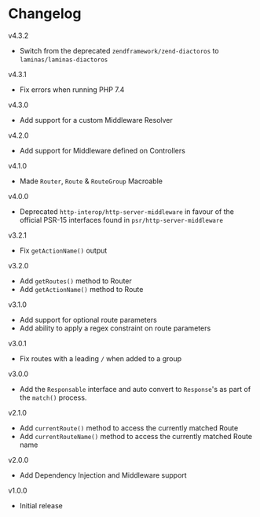 # Changelog

v4.3.2
- Switch from the deprecated `zendframework/zend-diactoros` to `laminas/laminas-diactoros`

v4.3.1
- Fix errors when running PHP 7.4

v4.3.0
- Add support for a custom Middleware Resolver

v4.2.0
- Add support for Middleware defined on Controllers

v4.1.0
- Made `Router`, `Route` & `RouteGroup` Macroable

v4.0.0
- Deprecated `http-interop/http-server-middleware` in favour of the official PSR-15 interfaces found in `psr/http-server-middleware`

v3.2.1
- Fix `getActionName()` output

v3.2.0
- Add `getRoutes()` method to Router
- Add `getActionName()` method to Route

v3.1.0
- Add support for optional route parameters
- Add ability to apply a regex constraint on route parameters

v3.0.1
- Fix routes with a leading `/` when added to a group

v3.0.0
- Add the `Responsable` interface and auto convert to `Response`'s as part of the `match()` process.

v2.1.0
- Add `currentRoute()` method to access the currently matched Route
- Add `currentRouteName()` method to access the currently matched Route name

v2.0.0
- Add Dependency Injection and Middleware support

v1.0.0
- Initial release
